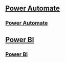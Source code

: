 ## [Power Automate](https://learn.microsoft.com/en-us/power-automate/)
### [Power Automate](./PowerAutomate/PowerAutomate.md)

## [Power BI](https://learn.microsoft.com/en-us/power-bi/)
### [Power BI](./PowerBI/PowerBI.md)